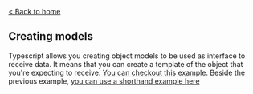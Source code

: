 [< Back to home](../README.md)
## Creating models

Typescript allows you creating object models to be used as interface to receive data. It means that you can create a template of the object that you're expecting to receive. [You can checkout this example](../src/app/recipe/recipe.model.ts). Beside the previous example, [you can use a shorthand example here](../src/app/shared/ingredient.model.ts)